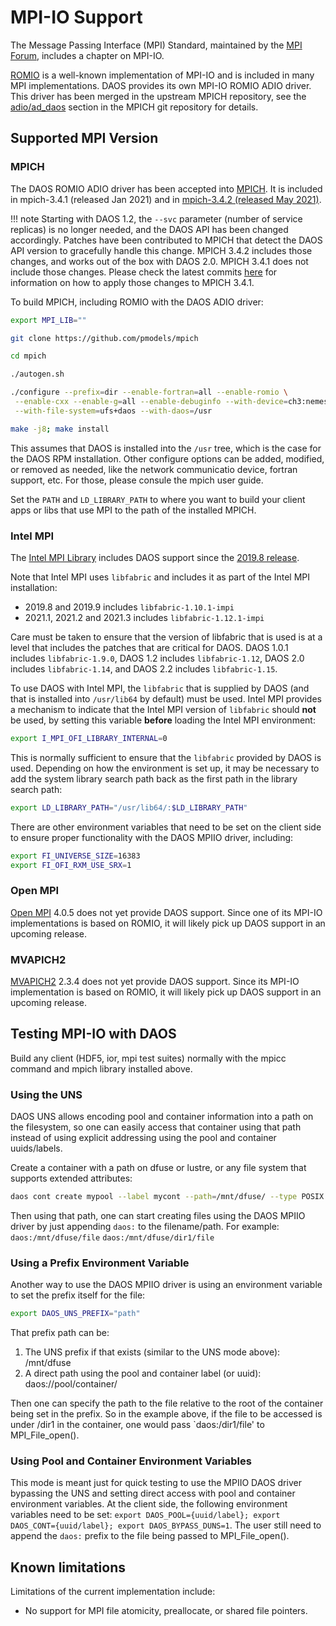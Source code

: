 # MPI-IO Support

The Message Passing Interface (MPI) Standard,
maintained by the [MPI Forum](https://www.mpi-forum.org/docs/),
includes a chapter on MPI-IO.

[ROMIO](https://www.mcs.anl.gov/projects/romio/) is a well-known
implementation of MPI-IO and is included in many MPI implementations.
DAOS provides its own MPI-IO ROMIO ADIO driver.
This driver has been merged in the upstream MPICH repository, see the
[adio/ad\_daos](https://github.com/pmodels/mpich/tree/main/src/mpi/romio/adio/ad_daos)
section in the MPICH git repository for details.


## Supported MPI Version

### MPICH

The DAOS ROMIO ADIO driver has been accepted into [MPICH](https://www.mpich.org/).
It is included in mpich-3.4.1 (released Jan 2021) and in
[mpich-3.4.2 (released May 2021)](https://www.mpich.org/downloads/).

!!! note
    Starting with DAOS 1.2, the `--svc` parameter (number of service replicas)
    is no longer needed, and the DAOS API has been changed accordingly.
    Patches have been contributed to MPICH that detect the DAOS API version
    to gracefully handle this change. MPICH 3.4.2 includes those changes,
    and works out of the box with DAOS 2.0.
    MPICH 3.4.1 does not include those changes. Please check the latest commits
    [here](https://github.com/pmodels/mpich/commits/main?author=mchaarawi)
    for information on how to apply those changes to MPICH 3.4.1.

To build MPICH, including ROMIO with the DAOS ADIO driver:

```bash
export MPI_LIB=""

git clone https://github.com/pmodels/mpich

cd mpich

./autogen.sh

./configure --prefix=dir --enable-fortran=all --enable-romio \
 --enable-cxx --enable-g=all --enable-debuginfo --with-device=ch3:nemesis \
 --with-file-system=ufs+daos --with-daos=/usr

make -j8; make install
```

This assumes that DAOS is installed into the `/usr` tree, which is the case for
the DAOS RPM installation. Other configure options can be added, modified, or
removed as needed, like the network communicatio device, fortran support,
etc. For those, please consule the mpich user guide.

Set the `PATH` and `LD_LIBRARY_PATH` to where you want to build your client
apps or libs that use MPI to the path of the installed MPICH.

### Intel MPI

The [Intel MPI Library](https://software.intel.com/content/www/us/en/develop/tools/mpi-library.html)
includes DAOS support since the
[2019.8 release](https://software.intel.com/content/www/us/en/develop/articles/intel-mpi-library-release-notes-linux.html).

Note that Intel MPI uses `libfabric` and includes it as part of the Intel MPI installation:
* 2019.8 and 2019.9 includes `libfabric-1.10.1-impi`
* 2021.1, 2021.2 and 2021.3 includes `libfabric-1.12.1-impi`

Care must be taken to ensure that the version of libfabric that is used
is at a level that includes the patches that are critical for DAOS.
DAOS 1.0.1 includes `libfabric-1.9.0`, DAOS 1.2 includes `libfabric-1.12`,
DAOS 2.0 includes `libfabric-1.14`, and DAOS 2.2 includes `libfabric-1.15`.

To use DAOS with Intel MPI, the `libfabric` that is supplied by DAOS
(and that is installed into `/usr/lib64` by default) must be used.
Intel MPI provides a mechanism to indicate that the Intel MPI version of
`libfabric` should **not** be used, by setting this variable **before**
loading the Intel MPI environment:

```bash
export I_MPI_OFI_LIBRARY_INTERNAL=0
```

This is normally sufficient to ensure that the `libfabric` provided by DAOS is used.
Depending on how the environment is set up, it may be necessary to add the
system library search path back as the first path in the library search path:

```bash
export LD_LIBRARY_PATH="/usr/lib64/:$LD_LIBRARY_PATH"
```

There are other environment variables that need to be set on the client side to
ensure proper functionality with the DAOS MPIIO driver, including:

```bash
export FI_UNIVERSE_SIZE=16383
export FI_OFI_RXM_USE_SRX=1
```

### Open MPI

[Open MPI](https://www.open-mpi.org/) 4.0.5 does not yet provide DAOS support.
Since one of its MPI-IO implementations is based on ROMIO,
it will likely pick up DAOS support in an upcoming release.

### MVAPICH2

[MVAPICH2](https://mvapich.cse.ohio-state.edu/) 2.3.4 does not yet provide DAOS support.
Since its MPI-IO implementation is based on ROMIO,
it will likely pick up DAOS support in an upcoming release.


## Testing MPI-IO with DAOS

Build any client (HDF5, ior, mpi test suites) normally with the mpicc command
and mpich library installed above.

### Using the UNS

DAOS UNS allows encoding pool and container information into a path on the filesystem, so one can
easily access that container using that path instead of using explicit addressing using the pool and
container uuids/labels.

Create a container with a path on dfuse or lustre, or any file system that supports extended
attributes:
```bash
daos cont create mypool --label mycont --path=/mnt/dfuse/ --type POSIX
```

Then using that path, one can start creating files using the DAOS MPIIO driver by just appending
`daos:` to the filename/path. For example:
`daos:/mnt/dfuse/file`
`daos:/mnt/dfuse/dir1/file`

### Using a Prefix Environment Variable

Another way to use the DAOS MPIIO driver is using an environment variable to set the prefix itself
for the file:
```bash
export DAOS_UNS_PREFIX="path"
```
That prefix path can be:
1. The UNS prefix if that exists (similar to the UNS mode above): /mnt/dfuse
2. A direct path using the pool and container label (or uuid): daos://pool/container/

Then one can specify the path to the file relative to the root of the container being set in the
prefix. So in the example above, if the file to be accessed is under /dir1 in the container, one
would pass `daos:/dir1/file' to MPI_File_open().

### Using Pool and Container Environment Variables

This mode is meant just for quick testing to use the MPIIO DAOS driver bypassing the UNS and setting
direct access with pool and container environment variables. At the client side, the following
environment variables need to be set:
`export DAOS_POOL={uuid/label}; export DAOS_CONT={uuid/label}; export DAOS_BYPASS_DUNS=1`.
The user still need to append the `daos:` prefix to the file being passed to MPI_File_open().

## Known limitations

Limitations of the current implementation include:

-   No support for MPI file atomicity, preallocate, or shared file pointers.
